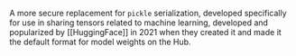 A more secure replacement for `pickle` serialization, developed specifically for use in sharing tensors related to machine learning, developed and popularized by [[HuggingFace]] in 2021 when they created it and made it the default format for model weights on the Hub.

